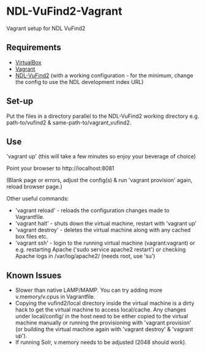 # NDL-VuFind2-Vagrant
Vagrant setup for NDL VuFind2

Requirements
------------
- <a href="https://www.virtualbox.org">VirtualBox</a>
- <a href="https://www.vagrantup.com">Vagrant</a>
- <a href="https://github.com/NatLibFi/NDL-VuFind2">NDL-VuFind2</a> (with a working configuration - for the minimum, change the config to use the NDL development index URL)

Set-up
------
Put the files in a directory parallel to the NDL-VuFind2 working directory e.g. path-to/vufind2 & same-path-to/vagrant_vufind2.

Use
---
'vagrant up' (this will take a few minutes so enjoy your beverage of choice)

Point your browser to http://localhost:8081

(Blank page or errors, adjust the config(s) & run 'vagrant provision' again, reload browser page.)

Other useful commands:
* 'vagrant reload' - reloads the configuration changes made to Vagrantfile.
* 'vagrant halt' - shuts down the virtual machine, restart with 'vagrant up'
* 'vagrant destroy'  - deletes the virtual machine along with any cached box files etc.
* 'vagrant ssh' - login to the running virtual machine (vagrant:vagrant) or e.g. restarting Apache ('sudo service apache2 restart') or checking Apache logs in /var/log/apache2/ (needs root, use 'su')

Known Issues
------------
- Slower than native LAMP/MAMP. You can try adding more v.memory/v.cpus in Vagrantfile.
- Copying the vufind2/local directory inside the virtual machine is a dirty hack to get the virtual machine to access local/cache. Any changes under local/config/ in the host need to be either copied to the virtual machine manually or running the provisioning with 'vagrant provision' (or building the virtual machine again with 'vagrant destroy' & 'vagrant up'). 
- If running Solr, v.memory needs to be adjusted (2048 should work).

